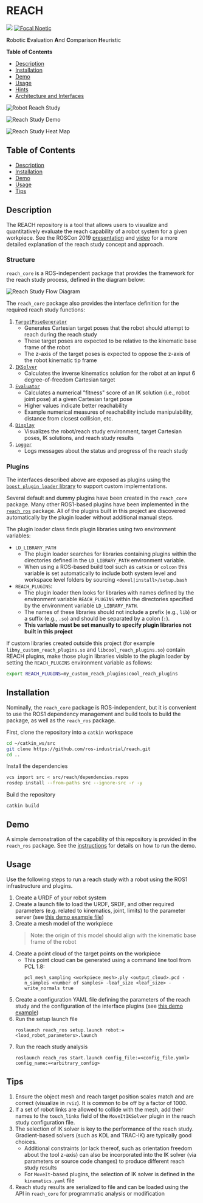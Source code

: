 # REACH
![](https://img.shields.io/badge/License-Apache%202.0-blue.svg)
[![Focal Noetic](https://github.com/ros-industrial/reach/actions/workflows/focal_noetic.yml/badge.svg)](https://github.com/ros-industrial/reach/actions/workflows/focal_noetic.yml)

**R**obotic **E**valuation **A**nd **C**omparison **H**euristic

**Table of Contents**
- [Description](#description)
- [Installation](#installation)
- [Demo](#demo)
- [Usage](#usage)
- [Hints](#hints)
- [Architecture and Interfaces](#architecture-and-interfaces)

![Robot Reach Study][1]

![Reach Study Demo][2]

![Reach Study Heat Map][3]

## Table of Contents
- [Description](#Description)
- [Installation](#Installation)
- [Demo](#Demo)
- [Usage](#Usage)
- [Tips](#Tips)

## Description
The REACH repository is a tool that allows users to visualize and quantitatively evaluate the reach capability of a robot system for a given workpiece.
See the ROSCon 2019 [presentation](docs/roscon2019_presentation.pdf) and [video](https://vimeo.com/378683038) for a more detailed explanation of the reach study concept and approach.

### Structure
`reach_core` is a ROS-independent package that provides the framework for the reach study process, defined in the diagram below:

![Reach Study Flow Diagram][4]

The `reach_core` package also provides the interface definition for the required reach study functions:

1. [`TargetPoseGenerator`](reach_core/include/reach_core/interfaces/target_pose_generator.h)
    - Generates Cartesian target poses that the robot should attempt to reach during the reach study
    - These target poses are expected to be relative to the kinematic base frame of the robot
    - The z-axis of the target poses is expected to oppose the z-axis of the robot kinematic tip frame
1. [`IKSolver`](reach_core/include/reach_core/interfaces/ik_solver.h)
    - Calculates the inverse kinematics solution for the robot at an input 6 degree-of-freedom Cartesian target
1. [`Evaluator`](reach_core/include/reach_core/interfaces/evaluator.h)
    - Calculates a numerical "fitness" score of an IK solution (i.e., robot joint pose) at a given Cartesian target pose
    - Higher values indicate better reachability
    - Example numerical measures of reachability include manipulability, distance from closest collision, etc.
1. [`Display`](reach_core/include/reach_core/interfaces/display.h)
    - Visualizes the robot/reach study environment, target Cartesian poses, IK solutions, and reach study results
1. [`Logger`](reach_core/include/reach_core/interfaces/logger.h)
    - Logs messages about the status and progress of the reach study

### Plugins
The interfaces described above are exposed as plugins using the [`boost_plugin_loader` library](https://github.com/tesseract-robotics/boost_plugin_loader) to support custom implementations.

Several default and dummy plugins have been created in the `reach_core` package.
Many other ROS1-based plugins have been implemented in the [`reach_ros`](reach_ros) package.
All of the plugins built in this project are discovered automatically by the plugin loader without additional manual steps.

The plugin loader class finds plugin libraries using two environment variables:
  - `LD_LIBRARY_PATH`
    - The plugin loader searches for libraries containing plugins within the directories defined in the `LD_LIBRARY_PATH` environment variable.
    - When using a ROS-based build tool such as `catkin` or `colcon` this variable is set automatically to include both system level and workspace level folders by sourcing `<devel|install>/setup.bash`
  - `REACH_PLUGINS`:
    - The plugin loader then looks for libraries with names defined by the environment variable `REACH_PLUGINS` within the directories specified by the environment variable `LD_LIBRARY_PATH`.
    - The names of these libraries should not include a prefix (e.g., `lib`) or a suffix (e.g., `.so`) and should be separated by a colon (`:`).
    - **This variable must be set manually to specify plugin libraries not built in this project**

If custom libraries created outside this project (for example `libmy_custom_reach_plugins.so` and `libcool_reach_plugins.so`) contain REACH plugins, make those plugin libraries visible to the plugin loader by setting the `REACH_PLUGINS` environment variable as follows:
``` bash
export REACH_PLUGINS=my_custom_reach_plugins:cool_reach_plugins
```

## Installation
Nominally, the `reach_core` package is ROS-independent, but it is convenient to use the ROS1 dependency management and build tools to build the package, as well as the `reach_ros` package.

First, clone the repository into a `catkin` workspace
``` bash
cd ~/catkin_ws/src
git clone https://github.com/ros-industrial/reach.git
cd ..
```

Install the dependencies
``` bash
vcs import src < src/reach/dependencies.repos
rosdep install --from-paths src --ignore-src -r -y
```

Build the repository
```
catkin build
```

## Demo
A simple demonstration of the capability of this repository is provided in the `reach_ros` package.
See the [instructions](reach_ros/demo/README.md) for details on how to run the demo.

## Usage
Use the following steps to run a reach study with a robot using the ROS1 infrastructure and plugins.

1. Create a URDF of your robot system
1. Create a launch file to load the URDF, SRDF, and other required parameters (e.g. related to kinematics, joint, limits) to the parameter server (see [this demo example file](reach_ros/demo/config/robot.launch))
1. Create a mesh model of the workpiece
    > Note: the origin of this model should align with the kinematic base frame of the robot
1. Create a point cloud of the target points on the workpiece
    - This point cloud can be generated using a command line tool from PCL 1.8:
      ```
      pcl_mesh_sampling <workpiece_mesh>.ply <output_cloud>.pcd -n_samples <number of samples> -leaf_size <leaf_size> -write_normals true
      ```
1. Create a configuration YAML file defining the parameters of the reach study and the configuration of the interface plugins (see [this demo example](reach_ros/demo/config/reach_study.yaml))
1. Run the setup launch file
    ```
    roslaunch reach_ros setup.launch robot:=<load_robot_parameters>.launch
    ```
1. Run the reach study analysis
    ```
    roslaunch reach_ros start.launch config_file:=<config_file.yaml> config_name:=<arbitrary_config>
    ```

## Tips
1. Ensure the object mesh and reach target position scales match and are correct (visualize in `rviz`). It is common to be off by a factor of 1000.
1. If a set of robot links are allowed to collide with the mesh, add their names to the `touch_links` field of the `MoveItIKSolver` plugin in the reach study configuration file.
1. The selection of IK solver is key to the performance of the reach study. Gradient-based solvers (such as KDL and TRAC-IK) are typically good choices.
    - Additional constraints (or lack thereof, such as orientation freedom about the tool z-axis) can also be incorporated into the IK solver (via parameters or source code changes) to produce different reach study results
    - For `MoveIt`-based plugins, the selection of IK solver is defined in the `kinematics.yaml` file
1. Reach study results are serialized to file and can be loaded using the API in `reach_core` for programmatic analysis or modification

[1]: docs/reach_study.png
[2]: reach_ros/demo/docs/reach_study_demo.gif
[3]: docs/heat_map_colorized_mesh.png
[4]: docs/reach_study_flow_diagram.png
